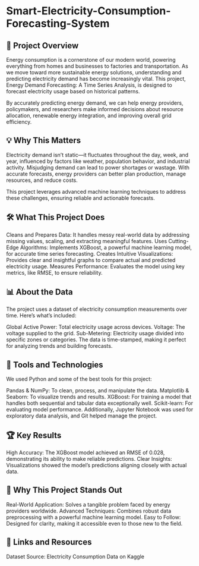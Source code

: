 # Smart-Electricity-Consumption-Forecasting-System

## 📘 Project Overview

Energy consumption is a cornerstone of our modern world, powering everything from homes and businesses to factories and transportation. As we move toward more sustainable energy solutions, understanding and predicting electricity demand has become increasingly vital. This project, Energy Demand Forecasting: A Time Series Analysis, is designed to forecast electricity usage based on historical patterns.

By accurately predicting energy demand, we can help energy providers, policymakers, and researchers make informed decisions about resource allocation, renewable energy integration, and improving overall grid efficiency.

## 💡 Why This Matters
Electricity demand isn’t static—it fluctuates throughout the day, week, and year, influenced by factors like weather, population behavior, and industrial activity. Misjudging demand can lead to power shortages or wastage. With accurate forecasts, energy providers can better plan production, manage resources, and reduce costs.

This project leverages advanced machine learning techniques to address these challenges, ensuring reliable and actionable forecasts.

## 🛠️ What This Project Does
Cleans and Prepares Data: It handles messy real-world data by addressing missing values, scaling, and extracting meaningful features.
Uses Cutting-Edge Algorithms: Implements XGBoost, a powerful machine learning model, for accurate time series forecasting.
Creates Intuitive Visualizations: Provides clear and insightful graphs to compare actual and predicted electricity usage.
Measures Performance: Evaluates the model using key metrics, like RMSE, to ensure reliability.

## 📊 About the Data
The project uses a dataset of electricity consumption measurements over time. Here’s what’s included:

Global Active Power: Total electricity usage across devices.
Voltage: The voltage supplied to the grid.
Sub-Metering: Electricity usage divided into specific zones or categories.
The data is time-stamped, making it perfect for analyzing trends and building forecasts.

## 🚀 Tools and Technologies
We used Python and some of the best tools for this project:

Pandas & NumPy: To clean, process, and manipulate the data.
Matplotlib & Seaborn: To visualize trends and results.
XGBoost: For training a model that handles both sequential and tabular data exceptionally well.
Scikit-learn: For evaluating model performance.
Additionally, Jupyter Notebook was used for exploratory data analysis, and Git helped manage the project.

## 🏆 Key Results
High Accuracy: The XGBoost model achieved an RMSE of 0.028, demonstrating its ability to make reliable predictions.
Clear Insights: Visualizations showed the model’s predictions aligning closely with actual data.


## 🌟 Why This Project Stands Out
Real-World Application: Solves a tangible problem faced by energy providers worldwide.
Advanced Techniques: Combines robust data preprocessing with a powerful machine learning model.
Easy to Follow: Designed for clarity, making it accessible even to those new to the field.

## 🔗 Links and Resources
Dataset Source: Electricity Consumption Data on Kaggle
